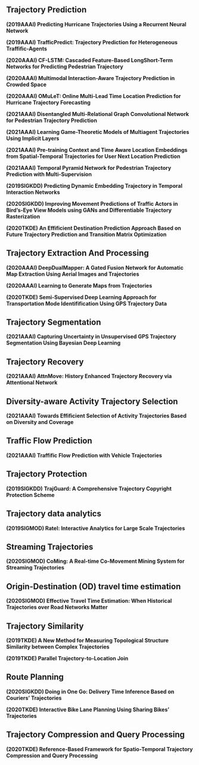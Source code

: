 ## Trajectory Prediction

**(2019AAAI)   Predicting Hurricane Trajectories Using a Recurrent Neural Network**

**(2019AAAI)   TrafficPredict: Trajectory Prediction for Heterogeneous Traffific-Agents**

**(2020AAAI)   CF-LSTM: Cascaded Feature-Based LongShort-Term Networks for Predicting Pedestrian Trajectory**

**(2020AAAI)   Multimodal Interaction-Aware Trajectory Prediction in Crowded Space**

**(2020AAAI)   OMuLeT: Online Multi-Lead Time Location Prediction for Hurricane Trajectory Forecasting**

**(2021AAAI)   Disentangled Multi-Relational Graph Convolutional Network for Pedestrian Trajectory Prediction**

**(2021AAAI)   Learning Game-Theoretic Models of Multiagent Trajectories Using Implicit Layers**

**(2021AAAI)   Pre-training Context and Time Aware Location Embeddings from Spatial-Temporal Trajectories for User Next Location Prediction**

**(2021AAAI)   Temporal Pyramid Network for Pedestrian Trajectory Prediction with Multi-Supervision**

**(2019SIGKDD)   Predicting Dynamic Embedding Trajectory in Temporal Interaction Networks**

**(2020SIGKDD)   Improving Movement Predictions of Traffic Actors in Bird’s-Eye View Models using GANs and Differentiable Trajectory Rasterization**

**(2020TKDE)   An Effificient Destination Prediction Approach  Based on Future Trajectory Prediction and Transition Matrix Optimization**





## Trajectory Extraction And Processing

**(2020AAAI)   DeepDualMapper: A Gated Fusion Network for Automatic Map Extraction Using Aerial Images and Trajectories**

**(2020AAAI)   Learning to Generate Maps from Trajectories**

**(2020TKDE)   Semi-Supervised Deep Learning Approach for Transportation Mode Identifification Using GPS Trajectory Data**





## Trajectory Segmentation

**(2021AAAI)   Capturing Uncertainty in Unsupervised GPS Trajectory Segmentation Using Bayesian Deep Learning**



## Trajectory Recovery

**(2021AAAI)   AttnMove: History Enhanced Trajectory Recovery via Attentional Network**



## Diversity-aware Activity Trajectory Selection

**(2021AAAI)   Towards Effificient Selection of Activity Trajectories Based on Diversity and Coverage**



## Traffic Flow Prediction

**(2021AAAI)   Traffific Flow Prediction with Vehicle Trajectories**



## Trajectory Protection

**(2019SIGKDD)   TrajGuard: A Comprehensive Trajectory Copyright Protection Scheme**



## Trajectory data analytics

**(2019SIGMOD)   Ratel: Interactive Analytics for Large Scale Trajectories**



## Streaming Trajectories

**(2020SIGMOD)   CoMing: A Real-time Co-Movement Mining System for Streaming Trajectories**



## Origin-Destination (OD) travel time estimation

**(2020SIGMOD)   Effective Travel Time Estimation: When Historical Trajectories over Road Networks Matter**



##  Trajectory Similarity

**(2019TKDE)   A New Method for Measuring Topological Structure Similarity between Complex Trajectories**

**(2019TKDE)   Parallel Trajectory-to-Location Join**



## Route Planning

**(2020SIGKDD)   Doing in One Go: Delivery Time Inference Based on Couriers’ Trajectories**

**(2020TKDE)   Interactive Bike Lane Planning Using Sharing Bikes’ Trajectories**



## Trajectory Compression and Query Processing

**(2020TKDE)   Reference-Based Framework for Spatio-Temporal Trajectory Compression and Query Processing**





